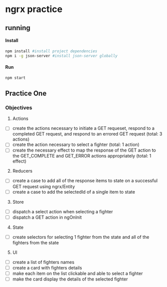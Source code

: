 # ngrx practice

## running
#### Install
```sh
npm install #install project dependencies
npm i -g json-server #install json-server globally
```

#### Run
```sh
npm start
```

## Practice One
### Objectives
1. Actions
- [ ] create the actions necessary to initiate a GET requeset, respond to a completed GET request, and respond to an errored GET request (total: 3 actions)
- [ ] create the action necessary to select a fighter (total: 1 action)
- [ ] create the necessary effect to map the response of the GET action to the GET_COMPLETE and GET_ERROR actions appropriately (total: 1 effect)

2. Reducers
- [ ] create a case to add all of the response items to state on a successful GET request using ngrx/Entity
- [ ] create a case to add the selectedId of a single item to state

3. Store
- [ ] dispatch a select action when selecting a fighter
- [ ] dispatch a GET action in ngOnInit

4. State
- [ ] create selectors for selecting 1 fighter from the state and all of the fighters from the state

5. UI
- [ ] create a list of fighters names
- [ ] create a card with fighters details
- [ ] make each item on the list clickable and able to select a fighter
- [ ] make the card display the details of the selected fighter